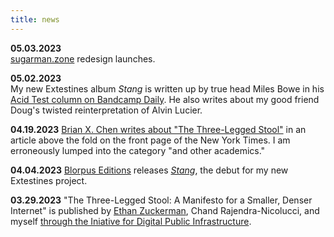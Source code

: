 ```yaml
---
title: news
---
```


__05.03.2023__  
[sugarman.zone](/) redesign launches.

 __05.02.2023__  
My new Extestines album _Stang_ is written up by true head Miles Bowe in his [Acid Test column on Bandcamp Daily](https://daily.bandcamp.com/acid-test/the-acid-test-april-2023). He also writes about my good friend Doug's twisted reinterpretation of Alvin Lucier.

__04.19.2023__
[Brian X. Chen writes about "The Three-Legged Stool"](https://www.nytimes.com/2023/04/19/technology/personaltech/tiktok-twitter-facebook-social.html) in an article above the fold on the front page of the New York Times. I am erroneously lumped into the category "and other academics."

__04.04.2023__
[Blorpus Editions](https://blorpuseditions.bandcamp.com) releases [_Stang_](https://extestines.bandcamp.com/album/stang), the debut for my new Extestines project.

__03.29.2023__
"The Three-Legged Stool: A Manifesto for a Smaller, Denser Internet" is published by [Ethan Zuckerman](https://ethanzuckerman.com), Chand Rajendra-Nicolucci, and myself [through the Iniative for Digital Public Infrastructure](https://publicinfrastructure.org/2023/03/29/the-three-legged-stool/).